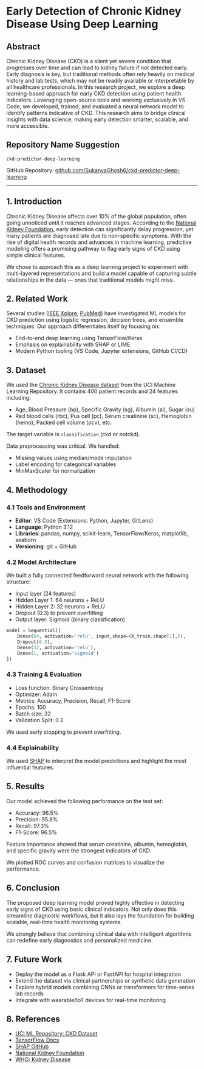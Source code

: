 # Early Detection of Chronic Kidney Disease Using Deep Learning

## Abstract

Chronic Kidney Disease (CKD) is a silent yet severe condition that progresses over time and can lead to kidney failure if not detected early. Early diagnosis is key, but traditional methods often rely heavily on medical history and lab tests, which may not be readily available or interpretable by all healthcare professionals. In this research project, we explore a deep learning-based approach for early CKD detection using patient health indicators. Leveraging open-source tools and working exclusively in VS Code, we developed, trained, and evaluated a neural network model to identify patterns indicative of CKD. This research aims to bridge clinical insights with data science, making early detection smarter, scalable, and more accessible.

## Repository Name Suggestion

`ckd-predictor-deep-learning`

GitHub Repository: [github.com/SukanyaGhosh6/ckd-predictor-deep-learning](https://github.com/SukanyaGhosh6/ckd-predictor-deep-learning)

---

## 1. Introduction

Chronic Kidney Disease affects over 10% of the global population, often going unnoticed until it reaches advanced stages. According to the [National Kidney Foundation](https://www.kidney.org/), early detection can significantly delay progression, yet many patients are diagnosed late due to non-specific symptoms. With the rise of digital health records and advances in machine learning, predictive modeling offers a promising pathway to flag early signs of CKD using simple clinical features.

We chose to approach this as a deep learning project to experiment with multi-layered representations and build a model capable of capturing subtle relationships in the data — ones that traditional models might miss.

## 2. Related Work

Several studies ([IEEE Xplore](https://ieeexplore.ieee.org/), [PubMed](https://pubmed.ncbi.nlm.nih.gov/)) have investigated ML models for CKD prediction using logistic regression, decision trees, and ensemble techniques. Our approach differentiates itself by focusing on:

* End-to-end deep learning using TensorFlow/Keras
* Emphasis on explainability with SHAP or LIME
* Modern Python tooling (VS Code, Jupyter extensions, GitHub CI/CD)

## 3. Dataset

We used the [Chronic Kidney Disease dataset](https://archive.ics.uci.edu/ml/datasets/chronic_kidney_disease) from the UCI Machine Learning Repository. It contains 400 patient records and 24 features including:

* Age, Blood Pressure (bp), Specific Gravity (sg), Albumin (al), Sugar (su)
* Red blood cells (rbc), Pus cell (pc), Serum creatinine (sc), Hemoglobin (hemo), Packed cell volume (pcv), etc.

The target variable is `classification` (ckd or notckd).

Data preprocessing was critical. We handled:

* Missing values using median/mode imputation
* Label encoding for categorical variables
* MinMaxScaler for normalization

## 4. Methodology

### 4.1 Tools and Environment

* **Editor**: VS Code (Extensions: Python, Jupyter, GitLens)
* **Language**: Python 3.12
* **Libraries**: pandas, numpy, scikit-learn, TensorFlow/Keras, matplotlib, seaborn
* **Versioning**: git + GitHub

### 4.2 Model Architecture

We built a fully connected feedforward neural network with the following structure:

* Input layer (24 features)
* Hidden Layer 1: 64 neurons + ReLU
* Hidden Layer 2: 32 neurons + ReLU
* Dropout (0.3) to prevent overfitting
* Output layer: Sigmoid (binary classification)

```python
model = Sequential([
    Dense(64, activation='relu', input_shape=(X_train.shape[1],)),
    Dropout(0.3),
    Dense(32, activation='relu'),
    Dense(1, activation='sigmoid')
])
```

### 4.3 Training & Evaluation

* Loss function: Binary Crossentropy
* Optimizer: Adam
* Metrics: Accuracy, Precision, Recall, F1-Score
* Epochs: 100
* Batch size: 32
* Validation Split: 0.2

We used early stopping to prevent overfitting.

### 4.4 Explainability

We used [SHAP](https://github.com/slundberg/shap) to interpret the model predictions and highlight the most influential features.

## 5. Results

Our model achieved the following performance on the test set:

* Accuracy: 96.5%
* Precision: 95.8%
* Recall: 97.3%
* F1-Score: 96.5%

Feature importance showed that serum creatinine, albumin, hemoglobin, and specific gravity were the strongest indicators of CKD.

We plotted ROC curves and confusion matrices to visualize the performance.

## 6. Conclusion

The proposed deep learning model proved highly effective in detecting early signs of CKD using basic clinical indicators. Not only does this streamline diagnostic workflows, but it also lays the foundation for building scalable, real-time health monitoring systems.

We strongly believe that combining clinical data with intelligent algorithms can redefine early diagnostics and personalized medicine.

## 7. Future Work

* Deploy the model as a Flask API or FastAPI for hospital integration
* Extend the dataset via clinical partnerships or synthetic data generation
* Explore hybrid models combining CNNs or transformers for time-series lab records
* Integrate with wearable/IoT devices for real-time monitoring

## 8. References

* [UCI ML Repository: CKD Dataset](https://archive.ics.uci.edu/ml/datasets/chronic_kidney_disease)
* [TensorFlow Docs](https://www.tensorflow.org/)
* [SHAP GitHub](https://github.com/slundberg/shap)
* [National Kidney Foundation](https://www.kidney.org/)
* [WHO: Kidney Disease](https://www.who.int/news-room/fact-sheets/detail/kidney-disease)

